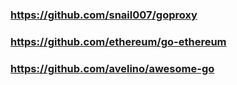 ### https://github.com/snail007/goproxy
### https://github.com/ethereum/go-ethereum
### https://github.com/avelino/awesome-go
